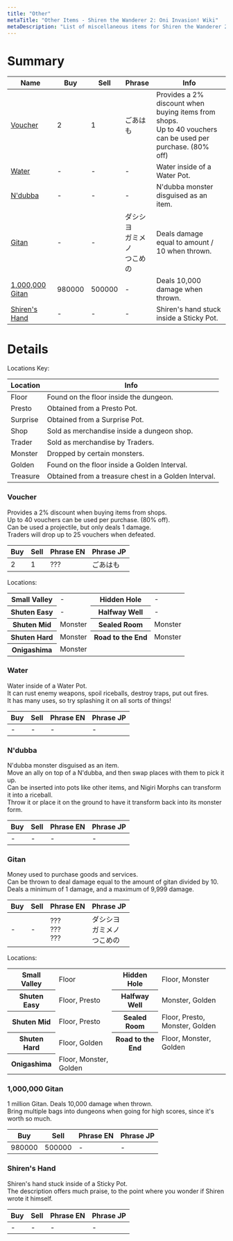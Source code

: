 ```yaml
---
title: "Other"
metaTitle: "Other Items - Shiren the Wanderer 2: Oni Invasion! Wiki"
metaDescription: "List of miscellaneous items for Shiren the Wanderer 2: Oni Invasion!"
---
```


# Summary
|Name|Buy|Sell|Phrase|Info|
|-|-|-|-|-|
|[Voucher](#voucher)|2|1|ごあはも|Provides a 2% discount when buying items from shops.<br/>Up to 40 vouchers can be used per purchase. (80% off)|
|[Water](#water)|-|-|-|Water inside of a Water Pot.|
|[N'dubba](#n'dubba)|-|-|-|N'dubba monster disguised as an item.|
|[Gitan](#gitan)|-|-|ダシシヨ<br/>ガミメノ<br/>つこめの|Deals damage equal to amount / 10 when thrown.|
|[1,000,000 Gitan](#1,000,000-gitan)|980000|500000|-|Deals 10,000 damage when thrown.|
|[Shiren's Hand](#shiren's-hand)|-|-|-|Shiren's hand stuck inside a Sticky Pot.|

# Details

Locations Key:

|Location|Info|
|-|-|
|Floor|Found on the floor inside the dungeon.|
|Presto|Obtained from a Presto Pot.|
|Surprise|Obtained from a Surprise Pot.|
|Shop|Sold as merchandise inside a dungeon shop.|
|Trader|Sold as merchandise by Traders.|
|Monster|Dropped by certain monsters.|
|Golden|Found on the floor inside a Golden Interval.|
|Treasure|Obtained from a treasure chest in a Golden Interval.|

### Voucher

Provides a 2% discount when buying items from shops.<br/>
Up to 40 vouchers can be used per purchase. (80% off).<br/>
Can be used a projectile, but only deals 1 damage.<br/>
Traders will drop up to 25 vouchers when defeated.

|Buy|Sell|Phrase EN|Phrase JP|
|-|-|-|-|
|2|1|???|ごあはも|

Locations:

<table>
  <tr>
    <th>Small Valley</th>
    <td>-</td>
    <th>Hidden Hole</th>
    <td>-</td>
  </tr>
  <tr>
    <th>Shuten Easy</th>
    <td>-</td>
    <th>Halfway Well</th>
    <td>-</td>
  </tr>
  <tr>
    <th>Shuten Mid</th>
    <td>Monster</td>
    <th>Sealed Room</th>
    <td>Monster</td>
  </tr>
  <tr>
    <th>Shuten Hard</th>
    <td>Monster</td>
    <th>Road to the End</th>
    <td>Monster</td>
  </tr>
  <tr>
    <th>Onigashima</th>
    <td>Monster</td>
  </tr>
</table>

### Water

Water inside of a Water Pot.<br/>
It can rust enemy weapons, spoil riceballs, destroy traps, put out fires.<br/>
It has many uses, so try splashing it on all sorts of things!

|Buy|Sell|Phrase EN|Phrase JP|
|-|-|-|-|
|-|-|-|-|

### N'dubba

N'dubba monster disguised as an item.<br/>
Move an ally on top of a N'dubba, and then swap places with them to pick it up.<br/>
Can be inserted into pots like other items, and Nigiri Morphs can transform it into a riceball.<br/>
Throw it or place it on the ground to have it transform back into its monster form.

|Buy|Sell|Phrase EN|Phrase JP|
|-|-|-|-|
|-|-|-|-|

### Gitan

Money used to purchase goods and services.<br/>
Can be thrown to deal damage equal to the amount of gitan divided by 10.<br/>
Deals a minimum of 1 damage, and a maximum of 9,999 damage.

|Buy|Sell|Phrase EN|Phrase JP|
|-|-|-|-|
|-|-|???<br/>???<br/>???|ダシシヨ<br/>ガミメノ<br/>つこめの|

Locations:

<table>
  <tr>
    <th>Small Valley</th>
    <td>Floor</td>
    <th>Hidden Hole</th>
    <td>Floor, Monster</td>
  </tr>
  <tr>
    <th>Shuten Easy</th>
    <td>Floor, Presto</td>
    <th>Halfway Well</th>
    <td>Monster, Golden</td>
  </tr>
  <tr>
    <th>Shuten Mid</th>
    <td>Floor, Presto</td>
    <th>Sealed Room</th>
    <td>Floor, Presto, Monster, Golden</td>
  </tr>
  <tr>
    <th>Shuten Hard</th>
    <td>Floor, Golden</td>
    <th>Road to the End</th>
    <td>Floor, Monster, Golden</td>
  </tr>
  <tr>
    <th>Onigashima</th>
    <td>Floor, Monster, Golden</td>
  </tr>
</table>

### 1,000,000 Gitan

1 million Gitan. Deals 10,000 damage when thrown.<br/>
Bring multiple bags into dungeons when going for high scores, since it's worth so much.

|Buy|Sell|Phrase EN|Phrase JP|
|-|-|-|-|
|980000|500000|-|-|

### Shiren's Hand

Shiren's hand stuck inside of a Sticky Pot.<br/>
The description offers much praise, to the point where you wonder if Shiren wrote it himself.

|Buy|Sell|Phrase EN|Phrase JP|
|-|-|-|-|
|-|-|-|-|
